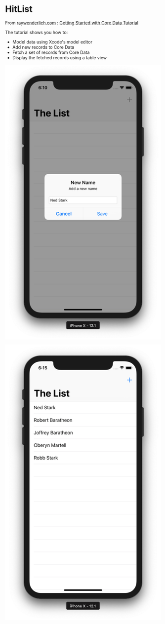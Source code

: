 # HitList
From [raywenderlich.com](https://www.raywenderlich.com) : [Getting Started with Core Data Tutorial](https://www.raywenderlich.com/7569-getting-started-with-core-data-tutorial)

The tutorial shows you how to:
* Model data using Xcode's model editor
* Add new records to Core Data
* Fetch a set of records from Core Data
* Display the fetched records using a table view

![Image of The List - New Name](./images/The_List_01.png "The List - Add a new name")

![Image of The List - TableView](./images/The_List_02.png "The List - TableView")

